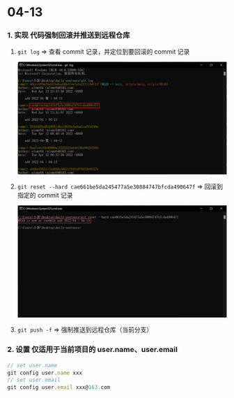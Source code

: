 # 04-13

### 1. 实现 代码强制回滚并推送到远程仓库

1. `git log` => 查看 commit 记录，并定位到要回滚的 commit 记录

   ![image-20220413224145733](images/image-20220413224145733.png)

2. `git reset --hard cae661be5da245477a5e30884747bfcda490647f` => 回滚到指定的 commit 记录

   ![image-20220413224318923](images/image-20220413224318923.png)

3. `git push -f` => 强制推送到远程仓库（当前分支）

### 2. 设置 仅适用于当前项目的 user.name、user.email

```js
// set user.name
git config user.name xxx
// set user.email
git config user.email xxx@163.com
```






